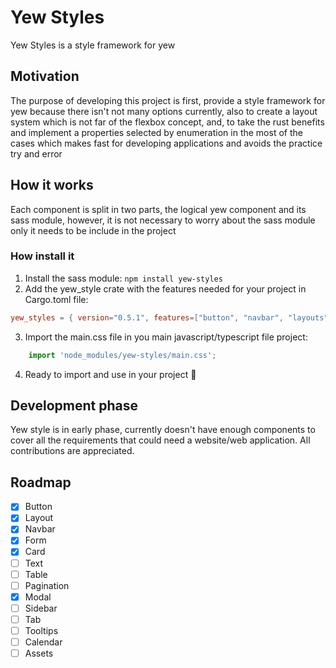 # Yew Styles
Yew Styles is a style framework for yew

## Motivation
The purpose of developing this project is first,
provide a style framework for yew because there isn't not many options currently,
also to create a layout system which is not far of the flexbox concept, and,
to take the rust benefits and implement a properties selected by enumeration
in the most of the cases which makes fast for developing applications and avoids the practice try and error

## How it works
Each component is split in two parts, the logical yew component and its sass module,
however, it is not necessary to worry about the sass module only it needs to be include in the project

### How install it
1. Install the sass module: `npm install yew-styles`
2. Add the yew_style crate with the features needed for your project in Cargo.toml file: 
```toml
yew_styles = { version="0.5.1", features=["button", "navbar", "layouts"] }
```
3. Import the main.css file in you main javascript/typescript file project: 
```typescript
    import 'node_modules/yew-styles/main.css';
```
4. Ready to import and use in your project 🚀

## Development phase
Yew style is in early phase, currently doesn't have enough components to cover all the requirements that could need a website/web application.
All contributions are appreciated.

## Roadmap

- [x] Button 
- [x] Layout
- [x] Navbar
- [x] Form
- [x] Card
- [ ] Text
- [ ] Table
- [ ] Pagination
- [x] Modal
- [ ] Sidebar
- [ ] Tab
- [ ] Tooltips
- [ ] Calendar
- [ ] Assets